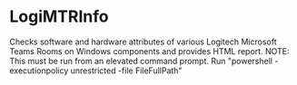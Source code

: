 # LogiMTRInfo
Checks software and hardware attributes of various Logitech Microsoft Teams Rooms on Windows components and provides HTML report.
NOTE: This must be run from an elevated command prompt. Run "powershell -executionpolicy unrestricted -file FileFullPath"
